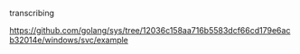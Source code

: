 transcribing

https://github.com/golang/sys/tree/12036c158aa716b5583dcf66cd179e6acb32014e/windows/svc/example
